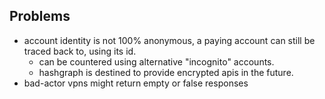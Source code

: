 

## Problems

* account identity is not 100% anonymous, a paying account can still be traced back to, using its id.
  * can be countered using alternative "incognito" accounts.
  * hashgraph is destined to provide encrypted apis in the future.
* bad-actor vpns might return empty or false responses
